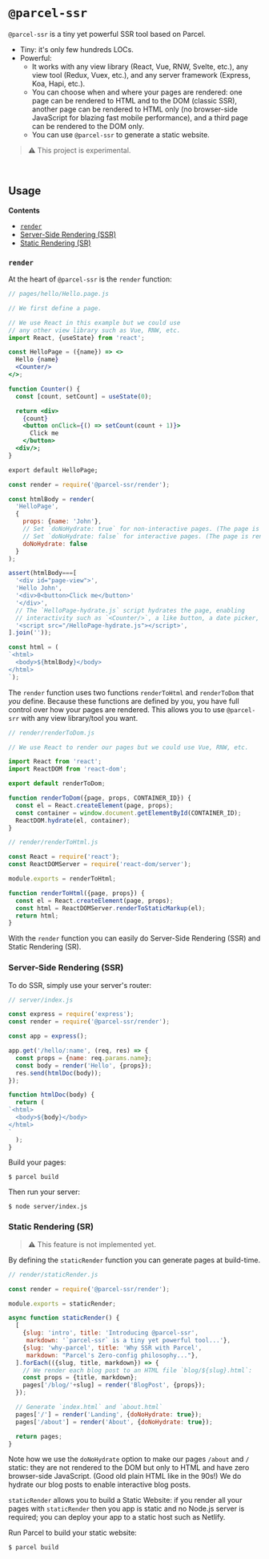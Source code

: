 # `@parcel-ssr`

`@parcel-ssr` is a tiny yet powerful SSR tool based on Parcel.

- Tiny: it's only few hundreds LOCs.
- Powerful:
  - It works with
    any view library (React, Vue, RNW, Svelte, etc.),
    any view tool (Redux, Vuex, etc.),
    and any server framework (Express, Koa, Hapi, etc.).
  - You can choose when and where your pages are rendered: one page can be rendered to HTML and to the DOM (classic SSR), another page can be rendered to HTML only (no browser-side JavaScript for blazing fast mobile performance), and a third page can be rendered to the DOM only.
  - You can use `@parcel-ssr` to generate a static website.

> :warning: This project is experimental.

<br/>

## Usage

**Contents**
- [`render`](#render)
- [Server-Side Rendering (SSR)](#server-side-rendering-ssr)
- [Static Rendering (SR)](#static-rendering-sr)

### `render`

At the heart of `@parcel-ssr` is the `render` function:

~~~jsx
// pages/hello/Hello.page.js

// We first define a page.

// We use React in this example but we could use
// any other view library such as Vue, RNW, etc.
import React, {useState} from 'react';

const HelloPage = ({name}) => <>
  Hello {name}
  <Counter/>
</>;

function Counter() {
  const [count, setCount] = useState(0);

  return <div>
    {count}
    <button onClick={() => setCount(count + 1)}>
      Click me
    </button>
  <div/>;
}

export default HelloPage;
~~~

~~~js
const render = require('@parcel-ssr/render');

const htmlBody = render(
  'HelloPage',
  {
    props: {name: 'John'},
    // Set `doNoHydrate: true` for non-interactive pages. (The page is rendered only to HTML.)
    // Set `doNoHydrate: false` for interactive pages. (The page is rendered to HTML and to the DOM.)
    doNoHydrate: false
  }
);

assert(htmlBody===[
  '<div id="page-view">',
  'Hello John',
  '<div>0<button>Click me</button>'
  '</div>',
  // The `HelloPage-hydrate.js` script hydrates the page, enabling
  // interactivity such as `<Counter/>`, a like button, a date picker, etc.
  '<script src="/HelloPage-hydrate.js"></script>',
].join(''));

const html = (
`<html>
  <body>${htmlBody}</body>
</html>
`);
~~~

The `render` function uses two functions `renderToHtml` and `renderToDom` that *you* define.
Because these functions are defined by you,
you have full control over how your pages are rendered.
This allows you to use `@parcel-srr` with any view library/tool you want.

~~~js
// render/renderToDom.js

// We use React to render our pages but we could use Vue, RNW, etc.

import React from 'react';
import ReactDOM from 'react-dom';

export default renderToDom;

function renderToDom({page, props, CONTAINER_ID}) {
  const el = React.createElement(page, props);
  const container = window.document.getElementById(CONTAINER_ID);
  ReactDOM.hydrate(el, container);
}
~~~

~~~js
// render/renderToHtml.js

const React = require('react');
const ReactDOMServer = require('react-dom/server');

module.exports = renderToHtml;

function renderToHtml({page, props}) {
  const el = React.createElement(page, props);
  const html = ReactDOMServer.renderToStaticMarkup(el);
  return html;
}
~~~

With the `render` function you can easily do Server-Side Rendering (SSR) and Static Rendering (SR).

### Server-Side Rendering (SSR)

To do SSR, simply use your server's router:

~~~js
// server/index.js

const express = require('express');
const render = require('@parcel-ssr/render');

const app = express();

app.get('/hello/:name', (req, res) => {
  const props = {name: req.params.name};
  const body = render('Hello', {props});
  res.send(htmlDoc(body));
});

function htmlDoc(body) {
  return (
`<html>
  <body>${body}</body>
</html>
`
  );
}
~~~

Build your pages:
~~~shell
$ parcel build
~~~
Then run your server:
~~~shell
$ node server/index.js
~~~

### Static Rendering (SR)

> :warning: This feature is not implemented yet.

By defining the `staticRender` function you can generate pages at build-time.

~~~js
// render/staticRender.js

const render = require('@parcel-ssr/render');

module.exports = staticRender;

async function staticRender() {
  [
    {slug: 'intro', title: 'Introducing @parcel-ssr',
     markdown: '`parcel-ssr` is a tiny yet powerful tool...'},
    {slug: 'why-parcel', title: 'Why SSR with Parcel',
     markdown: "Parcel's Zero-config philosophy..."},
  ].forEach(({slug, title, markdown}) => {
    // We render each blog post to an HTML file `blog/${slug}.html`:
    const props = {title, markdown};
    pages['/blog/'+slug] = render('BlogPost', {props});
  });

  // Generate `index.html` and `about.html`
  pages['/'] = render('Landing', {doNoHydrate: true});
  pages['/about'] = render('About', {doNoHydrate: true});

  return pages;
}
~~~

Note how we use the `doNoHydrate` option to make our pages `/about` and `/` static:
they are not rendered to the DOM but only to HTML and have zero browser-side JavaScript.
(Good old plain HTML like in the 90s!)
We do hydrate our blog posts to enable interactive blog posts.

`staticRender` allows you to build a Static Website: if you render all your pages with `staticRender` then you app is static and no Node.js server is required; you can deploy your app to a static host such as Netlify.

Run Parcel to build your static website:
~~~shell
$ parcel build
~~~
